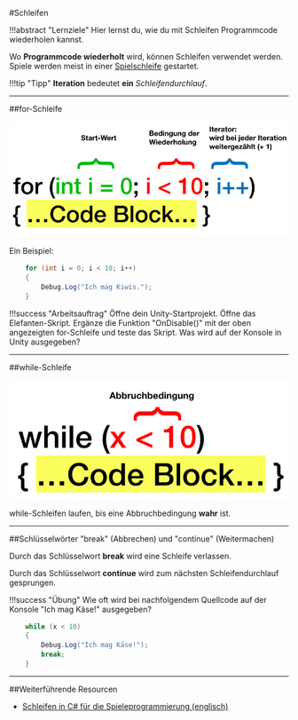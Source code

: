 #Schleifen

!!!abstract "Lernziele"
    Hier lernst du, wie du mit Schleifen Programmcode wiederholen kannst.
	

Wo **Programmcode wiederholt** wird, können Schleifen verwendet werden. Spiele werden meist in einer [Spielschleife](gameloop.md) gestartet.

!!!tip "Tipp"
    **Iteration** bedeutet **ein** *Schleifendurchlauf*.

----

##for-Schleife

![for Beschreibung](img/forBeschreibung.png)

Ein Beispiel:
``` c#
    for (int i = 0; i < 10; i++)
	{
        Debug.Log("Ich mag Kiwis.");
	}
```

!!!success "Arbeitsauftrag"
    Öffne dein Unity-Startprojekt. Öffne das Elefanten-Skript. Ergänze die Funktion "OnDisable()" mit der oben angezeigten for-Schleife und teste das Skript. Was wird auf der Konsole in Unity ausgegeben?

----

##while-Schleife

![while Beschreibung](img/whileBeschreibung.png)

while-Schleifen laufen, bis eine Abbruchbedingung **wahr** ist.

----

##Schlüsselwörter "break" (Abbrechen) und "continue" (Weitermachen)

Durch das Schlüsselwort **break** wird eine Schleife verlassen.

Durch das Schlüsselwort **continue** wird zum nächsten Schleifendurchlauf gesprungen.

!!!success "Übung"
    Wie oft wird bei nachfolgendem Quellcode auf der Konsole "Ich mag Käse!" ausgegeben?

``` c#
    while (x < 10)
	{
        Debug.Log("Ich mag Käse!");
		break;
	}
```

----


##Weiterführende Resourcen

* [Schleifen in C# für die Spieleprogrammierung (englisch)](http://gamecodeschool.com/c-sharp/loops-in-c/)